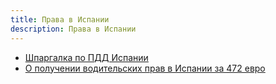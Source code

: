 ```yaml
---
title: Права в Испании
description: Права в Испании
---
```


- [Шпаргалка по ПДД Испании](https://docs.google.com/document/d/1cJXD5Vdb4VgewNDYasOP4kwWwLFEEgvW/edit)
- [О получении водительских прав в Испании за 472 евро](https://telegra.ph/Idei-o-poluchenii-voditelskih-prav-v-Ispanii-03-02)